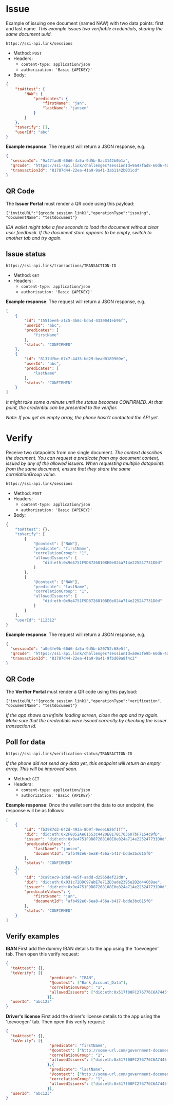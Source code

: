 # Issue
Example of issuing one document (named NAW) with two data points: first and last name.
*This example issues two verifiable credentials, sharing the same document uuid.*

```text
https://ssi-api.link/sessions
```

* Method: `POST`
* Headers:
  * `content-type: application/json`
  * `authorization: 'Basic {APIKEY}'`
* Body:

```json
{
    "toAttest": {
        "NAW": {
            "predicates": {
                "firstName": "jan",
                "lastName": "jansen"
            }
        }
    },
    "toVerify": [],
    "userId": "abc"
}
```

**Example response**: The request will return a JSON response, e.g.

```json
{
  "sessionId": "9a47fad8-60d6-4a5a-9d5b-8ac3142b0b1a",
  "qrcode": "https://ssi-api.link/challenges?sessionId=9a47fad8-60d6-4a5a-9d5b-8ac3142b0b1a",
  "transactionId": "81787d44-22ea-41a9-9a41-3ab1142b031cd"
}
```

## QR Code

The **Issuer Portal** must render a QR code using this payload:
```
{"inviteURL":"{qrcode session link}","operationType":"issuing", "documentName": "testdocument"}
```

*IDA wallet might take a few seconds to load the document without clear user feedback. If the document store appears to be empty, switch to another tab and try again.*

## Issue status

```text
https://ssi-api.link/transactions/TRANSACTION-ID
```

* Method: `GET`
* Headers:
  * `content-type: application/json`
  * `authorization: 'Basic {APIKEY}'`

**Example response**: The request will return a JSON response, e.g.

```json
[
    {
        "id": "1551bee5-a1c5-4b6c-bda4-4330041eb96f",
        "userId": "abc",
        "predicates": [
            "firstName"
        ],
        "status": "CONFIRMED"
    },
    {
        "id": "8137dfbe-67c7-4435-bd29-bead0189969e",
        "userId": "abc",
        "predicates": [
            "lastName"
        ],
        "status": "CONFIRMED"
    }
]
```
*It might take some a minute until the status becomes CONFIRMED. At that point, the credential can be presented to the verifier.*

*Note: If you get an empty array, the phone hasn't contacted the API yet.*

# Verify
Receive two datapoints from one single document.
*The context describes the document. You can request a predicate from any document context, issued by any of the allowed issuers. When requesting multiple datapoints from the same document, ensure that they share the same correlationGroup value.*

```text
https://ssi-api.link/sessions
```

* Method: `POST`
* Headers:
  * `content-type: application/json`
  * `authorization: 'Basic {APIKEY}'`
* Body:

```javascript
{
    "toAttest": {},
    "toVerify": [
        {
            "@context": ["NAW"],
            "predicate": "firstName",
            "correlationGroup": "1",
            "allowedIssuers": [
                "did:eth:0x9e4751F9D87268108E0e824a714e225247731D0d"
            ]
        },
        {
            "@context": ["NAW"],
            "predicate": "lastName",
            "correlationGroup": "1",
            "allowedIssuers": [
                "did:eth:0x9e4751F9D87268108E0e824a714e225247731D0d"
            ]
        }
    ],
    "userId": "112312"
}
```

**Example response**: The request will return a JSON response, e.g.

```json
{
  "sessionId": "a0e3fe9b-60d6-4a5a-9d5b-b20752c68e5f",
  "qrcode": "https://ssi-api.link/challenges?sessionId=a0e3fe9b-60d6-4a5a-9d5b-b20752c68e5f",
  "transactionId": "81787d44-22ea-41a9-9a41-9fbd69a8f4c2"
}
```

## QR Code

The **Verifier Portal** must render a QR code using this payload:
```
{"inviteURL":"{qrcode session link}","operationType":"verification", "documentName": "testdocument"}
```

*If the app shows an infinite loading screen, close the app and try again. Make sure that the credentials were issued correctly by checking the issuer transaction id.*

## Poll for data

```text
https://ssi-api.link/verification-status/TRANSACTION-ID
```

*If the phone did not send any data yet, this endpoint will return an empty array. This will be improved soon.*

* Method: `GET`
* Headers:
  * `content-type: application/json`
  * `authorization: 'Basic {APIKEY}'`

**Example response**: Once the wallet sent the data to our endpoint, the response will be as follows:

```json
[
    {
        "id": "fb3987d3-642d-493a-8b9f-9eee1626f1ff",
        "did": "did:eth:0x2F8052Ae61553c4420E8178C703607bF7154c9fD",
        "issuer": "did:eth:0x9e4751F9D87268108E0e824a714e225247731D0d",
        "predicateValues": {
            "lastName": "jansen",
            "documentId": "afb492e6-6ea8-456a-b417-bdde3bc615f0"
        },
        "status": "CONFIRMED"
    },
    {
        "id": "3ca9cec9-1d6d-4e5f-aadd-d2565def22d0",
        "did": "did:eth:0x031c72DDC97abE7e712D3ade2395e2D2d44C69ae",
        "issuer": "did:eth:0x9e4751F9D87268108E0e824a714e225247731D0d",
        "predicateValues": {
            "firstName": "jan",
            "documentId": "afb492e6-6ea8-456a-b417-bdde3bc615f0"
        },
        "status": "CONFIRMED"
    }
]
```


## Verify examples

**IBAN**
First add the dummy IBAN details to the app using the 'toevoegen' tab.
Then open this verify request:

```json
{
  "toAttest": {},
  "toVerify": [{
                   "predicate": "IBAN",
                   "@context": ["Bank_Account_Data"],
                   "correlationGroup": "1",
                   "allowedIssuers": ["did:eth:0x517f00FC276776C6A7445f5b1A9e5e2c93e829F2"]
                  }],
  "userId": "abc123"
}
```

**Driver's license**
First add the driver's license details to the app using the 'toevoegen' tab.
Then open this verify request:

```json
{
  "toAttest": {},
  "toVerify": [{
                   "predicate": "firstName",
                   "@context": ["http://some-url.com/government-documents#drivers-license"],
                   "correlationGroup": "1",
                   "allowedIssuers": ["did:eth:0x517f00FC276776C6A7445f5b1A9e5e2c93e829F2"]
                  },{
                   "predicate": "lastName",
                   "@context": ["http://some-url.com/government-documents#drivers-license"],
                   "correlationGroup": "1",
                   "allowedIssuers": ["did:eth:0x517f00FC276776C6A7445f5b1A9e5e2c93e829F2"]
                  }],
  "userId": "abc123"
}
```